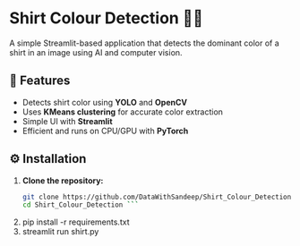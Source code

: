 # Shirt Colour Detection 🎨👕

A simple Streamlit-based application that detects the dominant color of a shirt in an image using AI and computer vision.

## 🔧 Features  
- Detects shirt color using **YOLO** and **OpenCV**  
- Uses **KMeans clustering** for accurate color extraction  
- Simple UI with **Streamlit**  
- Efficient and runs on CPU/GPU with **PyTorch**  

## ⚙️ Installation  

1. **Clone the repository:**  
   ```bash
   git clone https://github.com/DataWithSandeep/Shirt_Colour_Detection
   cd Shirt_Colour_Detection ```
2. pip install -r requirements.txt
3. streamlit run shirt.py

